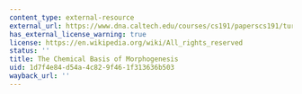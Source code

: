 ```yaml
---
content_type: external-resource
external_url: https://www.dna.caltech.edu/courses/cs191/paperscs191/turing.pdf
has_external_license_warning: true
license: https://en.wikipedia.org/wiki/All_rights_reserved
status: ''
title: The Chemical Basis of Morphogenesis
uid: 1d7f4e84-d54a-4c82-9f46-1f313636b503
wayback_url: ''
---
```

